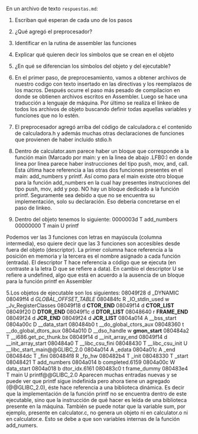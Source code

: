 En un archivo de texto `respuestas.md`:

1. Escriban qué esperan de cada uno de los pasos
2. ¿Qué agregó el preprocesador?
3. Identificar en la rutina de assembler las funciones
4. Explicar qué quieren decir los símbolos que se crean en el objeto
5. ¿En qué se diferencian los símbolos del objeto y del ejecutable?

1. En el primer paso, de preprocesamiento, vamos a obtener archivos de nuestro codigo con texto insertado en las directivas y los reemplazos de los macros. Después ocurre el paso más pesado de compilacion en donde se obtienen archivos escritos en Assembler. Luego se hace una traducción a lenguaje de máquina. Por último se realiza el linkeo de todos los archivos de objeto buscando definir todas aquellas variables y funciones que no lo estén.

2. El preprocesador agregó arriba del código de calculadora.c el contenido de calculadora.h y además muchas otras declaraciones de funciones que provienen de haber incluido stdio.h

3. Dentro de calculator.asm parece haber un bloque que corresponde a la función main (Marcado por main: y en la linea de abajo .LFB0:) en donde linea por linea parece haber instrucciones del tipo push, mov, and, call. Esta última hace referencia a las otras dos funciones presentes en el main: add_numbers y printf.
Así como para el main existe otro bloque para la función add_numbers en la cual hay presentes instrucciones del tipo push, mov, add y pop.
NO hay un bloque dedicado a la función printf. Seguramente sea debido a que no se encuentra su implementación, solo su declaración. Eso debería concretarse en el paso de linkeo.

4. Dentro del objeto tenemos lo siguiente: 
0000003d T add_numbers
00000000 T main
         U printf

Podemos ver las 3 funciones con letras en mayúscula (columna intermedia), eso quiere decir que las 3 funciones son accesibles desde fuera del objeto (descriptor). La primer columna hace referencia a la posición en memoria y la tercera es el nombre asignado a cada función (entrada). El descriptor T hace referencia a código que se ejecuta (en contraste a la letra D que se refiere a data). En cambio el descriptor U se refiere a undefined, algo que está en acuerdo a la ausencia de un bloque para la función printf en Assembler 

5.Los objetos de ejecutable son los siguientes:
08049f28 d _DYNAMIC
08049ff4 d _GLOBAL_OFFSET_TABLE_
080484fc R _IO_stdin_used
         w _Jv_RegisterClasses
08049f18 d __CTOR_END__
08049f14 d __CTOR_LIST__
08049f20 D __DTOR_END__
08049f1c d __DTOR_LIST__
08048640 r __FRAME_END__
08049f24 d __JCR_END__
08049f24 d __JCR_LIST__
0804a014 A __bss_start
0804a00c D __data_start
080484b0 t __do_global_ctors_aux
08048360 t __do_global_dtors_aux
0804a010 D __dso_handle
         w __gmon_start__
080484a2 T __i686.get_pc_thunk.bx
08049f14 d __init_array_end
08049f14 d __init_array_start
080484a0 T __libc_csu_fini
08048430 T __libc_csu_init
         U __libc_start_main@@GLIBC_2.0
0804a014 A _edata
0804a01c A _end
080484dc T _fini
080484f8 R _fp_hw
080482b4 T _init
08048330 T _start
08048421 T add_numbers
0804a014 b completed.6159
0804a00c W data_start
0804a018 b dtor_idx.6161
080483c0 t frame_dummy
080483e4 T main
         U printf@@GLIBC_2.0
Aparecen muchas entradas nuevas y se puede ver que printf sigue indefinida pero ahora tiene un agregado (@@GLIBC_2.0), éste hace referencia a una biblioteca dinámica. Es decir que la implementación de la función printf no se encuentra dentro de este ejecutable, sino que la instrucción de qué hacer es leída de una biblioteca presente en la máquina.
También se puede notar que la variable sum, por ejemplo, presente en calculator.c, no genera un objeto ni en calculator.o ni en calculator.e. Esto se debe a que son variables internas de la función add_numers.
